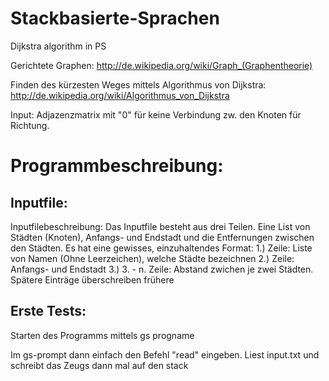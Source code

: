 Stackbasierte-Sprachen
======================

Dijkstra algorithm in PS

Gerichtete Graphen:
http://de.wikipedia.org/wiki/Graph_(Graphentheorie)

Finden des kürzesten Weges mittels Algorithmus von Dijkstra:
http://de.wikipedia.org/wiki/Algorithmus_von_Dijkstra

Input: Adjazenzmatrix mit "0" für keine Verbindung zw. den Knoten für Richtung.


Programmbeschreibung:
=====================
Inputfile:
----------
Inputfilebeschreibung:
Das Inputfile besteht aus drei Teilen. Eine List von Städten (Knoten), Anfangs- und Endstadt und die Entfernungen zwischen den Städten.
Es hat eine gewisses, einzuhaltendes Format:
1.) Zeile: Liste von Namen (Ohne Leerzeichen), welche Städte bezeichnen
2.) Zeile: Anfangs- und Endstadt
3.) 3. - n. Zeile: Abstand zwichen je zwei Städten. Spätere Einträge überschreiben frühere

Erste Tests:
------------
Starten des Programms mittels
gs progname

Im gs-prompt dann einfach den Befehl "read" eingeben.
Liest input.txt und schreibt das Zeugs dann mal auf den stack


